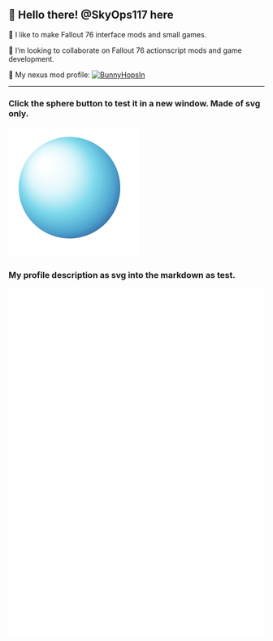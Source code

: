 👋 Hello there! @SkyOps117 here
 ---

🌱 I like to make Fallout 76 interface mods and small games.

🤝 I’m looking to collaborate on Fallout 76 actionscript mods and game development.

🔗 My nexus mod profile: [![BunnyHopsIn](https://images.nexusmods.com/favicons/ReskinOrange/favicon-16x16.png)](https://www.nexusmods.com/users/4382192?tab=user+files)

---
### Click the sphere button to test it in a new window. Made of svg only.

<img src="https://raw.githubusercontent.com/SkyOps117/SkyOps117/main/sphere-btn.svg" alt=""/>


### My profile description as svg into the markdown as test.
<img src="./README.svg" alt="" />
